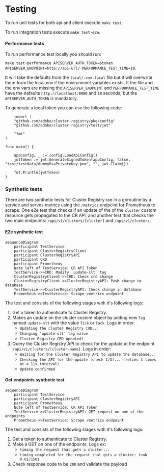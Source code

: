 # Testing



To run unit tests for both api and client execute `make test`.

To run integration tests execute `make test-e2e`.

#### Performance tests

To run performance test locally you should run:

`make test-performance APISERVER_AUTH_TOKEN=$token APISERVER_ENDPOINT=http://api-url/ PERFORMANCE_TEST_TIME=10`.

It will take the defaults from the `local/.env.local` file but it will overwrite them form the local env if the environment variables exists.
If the file and the env vars are missing the `APISERVER_ENDPOINT` and `PERFORMANCE_TEST_TIME` have the defaults `http://localhost:8080` and `10` seconds, but the `APISERVER_AUTH_TOKEN` is mandatory.

To generate a local token you can use the following code:
```
	import (
	"github.com/adobe/cluster-registry/pkg/config"
	"github.com/adobe/cluster-registry/test/jwt"

	"fmt"
)

func main() {

	appConfig, _ := config.LoadApiConfig()
	jwtToken := jwt.GenerateSignedToken(appConfig, false, "test/testdata/dummyRsaPrivateKey.pem", "", jwt.Claim{})

	fmt.Println(jwtToken)
}
```

### Synthetic tests

There are two synthetic tests for Cluster Registry ran in a goroutine by a service and serves metrics using the `/metrics` endpoint for Prometheus to scrape. One e2e test that checks if an update of the of the `cluster` custom resource gets propagated to the CR API, and another test that checks the two main endpoints: `/api/v1/clusters/[cluster]` and `/api/v1/clusters`.
#### E2e synthetic test

```mermaid
sequenceDiagram
    participant TestService
    participant ClusterRegistryClient
	participant ClusterRegistryAPI
	participant CRD
	participant Prometheus
	Note left of TestService: CR API Token
    TestService->>CRD: Modify `update-slt` tag
    ClusterRegistryClient->>CRD: Check crd change
    ClusterRegistryClient->>ClusterRegistryAPI: Push change to database
    TestService->>ClusterRegistryAPI: Check change in database
	Prometheus->>TestService: Scrape /metrics endpoint
```

The test and consists of the following stages with it's following logs:
1. Get a token to authenticate to Cluster Registry.
2. Makes an update on the cluster custom object by adding new `Tag` named `update-slt` with the value `Tick` or `Tack`. Logs in order:
    - `Updating the Cluster Registry CRD...`
    - `Changing 'update-slt' tag value`
    - `Cluster Registry CRD updated!`
3. Query the Cluster Registry API to check for the update at the endpoint `/api/v1/clusters/[cluster-name]`. Logs in order:
    - `Waiting for the Cluster Registry API to update the database...`
    - `Checking the API for the update (check 1/3)... (reties 3 times at a 11s interval)`
    - `Update confirmed`

#### Get endpoints synthetic test

```mermaid
sequenceDiagram
    participant TestService
	participant ClusterRegistryAPI
	participant Prometheus
	Note left of TestService: CR API Token
    TestService->>ClusterRegistryAPI: GET request on one of the endpoints
	Prometheus->>TestService: Scrape /metrics endpoint
```

The test and consists of the following stages with it's following logs:
1. Get a token to authenticate to Cluster Registry.
2. Make a GET on one of the endpoints. Logs ex:
   - `timing the request that gets a cluster...`
   - `timing completed for the request that gets a cluster: took 0.017150s`
3. Check response code to be `200` and validate the payload